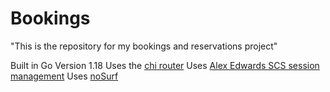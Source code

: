 # Bookings

"This is the repository for my bookings and reservations project"

Built in Go Version 1.18
Uses the [chi router](github.com/go-chi/chi)
Uses [Alex Edwards SCS session management](github.com/alexedwards/scs/v2)
Uses [noSurf](github.com/justinas/nosurf)


